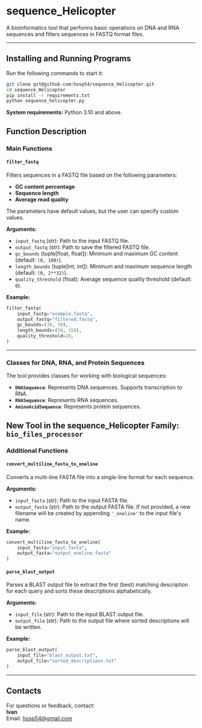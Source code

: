 # sequence_Helicopter

A bioinformatics tool that performs basic operations on DNA and RNA sequences and filters sequences in FASTQ format files.

---

## Installing and Running Programs

Run the following commands to start it:

```bash
git clone git@github.com:hosp54/sequence_Helicopter.git
cd sequence_Helicopter
pip install -r requirements.txt
python sequence_helicopter.py
```

**System requirements:** Python 3.10 and above.

## Function Description

### Main Functions

#### `filter_fastq`
Filters sequences in a FASTQ file based on the following parameters:
- **GC content percentage**
- **Sequence length**
- **Average read quality**

The parameters have default values, but the user can specify custom values.

**Arguments:**
- `input_fastq` (str): Path to the input FASTQ file.
- `output_fastq` (str): Path to save the filtered FASTQ file.
- `gc_bounds` (tuple[float, float]): Minimum and maximum GC content (default: `(0, 100)`).
- `length_bounds` (tuple[int, int]): Minimum and maximum sequence length (default: `(0, 2**32)`).
- `quality_threshold` (float): Average sequence quality threshold (default: `0`).

**Example:**

```python
filter_fastq(
    input_fastq="example.fastq",
    output_fastq="filtered.fastq",
    gc_bounds=(30, 70),
    length_bounds=(50, 150),
    quality_threshold=20,
)
```

---

### Classes for DNA, RNA, and Protein Sequences

The tool provides classes for working with biological sequences:
- **`DNASequence`**: Represents DNA sequences. Supports transcription to RNA.
- **`RNASequence`**: Represents RNA sequences.
- **`AminoAcidSequence`**: Represents protein sequences.

## New Tool in the sequence_Helicopter Family: `bio_files_processor`

### Additional Functions

#### `convert_multiline_fasta_to_oneline`
Converts a multi-line FASTA file into a single-line format for each sequence.

**Arguments:**
- `input_fasta` (str): Path to the input FASTA file.
- `output_fasta` (str): Path to the output FASTA file. If not provided, a new filename will be created by appending `'_oneline'` to the input file's name.

**Example:**

```python
convert_multiline_fasta_to_oneline(
    input_fasta="input.fasta",
    output_fasta="output_oneline.fasta"
)
```

#### `parse_blast_output`
Parses a BLAST output file to extract the first (best) matching description for each query and sorts these descriptions alphabetically.

**Arguments:**
- `input_file` (str): Path to the input BLAST output file.
- `output_file` (str): Path to the output file where sorted descriptions will be written.

**Example:**

```python
parse_blast_output(
    input_file="blast_output.txt",
    output_file="sorted_descriptions.txt"
)
```

---

## Contacts

For questions or feedback, contact:  
**Ivan**  
Email: [hosp54@gmail.com](mailto:hosp54@gmail.com)
